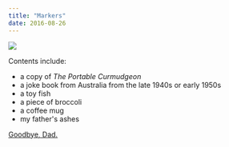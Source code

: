 ```yaml
---
title: "Markers"
date: 2016-08-26
---
```

<p>
  <img src="@root/files/2016/08/markers.jpg" class="centered">
</p>
<p>
  Contents include:
</p>
<ul>
  <li>a copy of <em>The Portable Curmudgeon</em></li>
  <li>a joke book from Australia from the late 1940s or early 1950s</li>
  <li>a toy fish</li>
  <li>a piece of broccoli</li>
  <li>a coffee mug</li>
  <li>my father's ashes</li>
</ul>
<p>
  <a href="@root/2015/09/22/dad/">Goodbye, Dad.</a>
</p>
